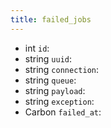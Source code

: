 ```yaml
---
title: failed_jobs  
---
```


- <span class="type">int</span>  <span class="v-identifier">`id`</span>:
- <span class="type">string</span>  <span class="v-identifier">`uuid`</span>:
- <span class="type">string</span>  <span class="v-identifier">`connection`</span>:
- <span class="type">string</span>  <span class="v-identifier">`queue`</span>:
- <span class="type">string</span>  <span class="v-identifier">`payload`</span>:
- <span class="type">string</span>  <span class="v-identifier">`exception`</span>:
- <span class="type">Carbon</span>  <span class="v-identifier">`failed_at`</span>:
